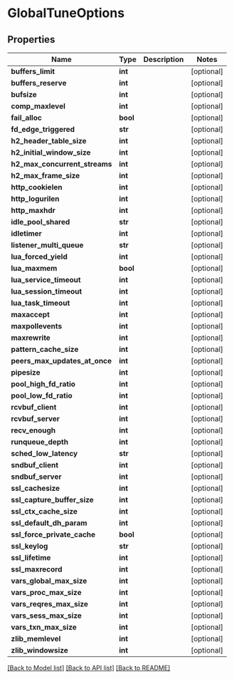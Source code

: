 # GlobalTuneOptions

## Properties
Name | Type | Description | Notes
------------ | ------------- | ------------- | -------------
**buffers_limit** | **int** |  | [optional] 
**buffers_reserve** | **int** |  | [optional] 
**bufsize** | **int** |  | [optional] 
**comp_maxlevel** | **int** |  | [optional] 
**fail_alloc** | **bool** |  | [optional] 
**fd_edge_triggered** | **str** |  | [optional] 
**h2_header_table_size** | **int** |  | [optional] 
**h2_initial_window_size** | **int** |  | [optional] 
**h2_max_concurrent_streams** | **int** |  | [optional] 
**h2_max_frame_size** | **int** |  | [optional] 
**http_cookielen** | **int** |  | [optional] 
**http_logurilen** | **int** |  | [optional] 
**http_maxhdr** | **int** |  | [optional] 
**idle_pool_shared** | **str** |  | [optional] 
**idletimer** | **int** |  | [optional] 
**listener_multi_queue** | **str** |  | [optional] 
**lua_forced_yield** | **int** |  | [optional] 
**lua_maxmem** | **bool** |  | [optional] 
**lua_service_timeout** | **int** |  | [optional] 
**lua_session_timeout** | **int** |  | [optional] 
**lua_task_timeout** | **int** |  | [optional] 
**maxaccept** | **int** |  | [optional] 
**maxpollevents** | **int** |  | [optional] 
**maxrewrite** | **int** |  | [optional] 
**pattern_cache_size** | **int** |  | [optional] 
**peers_max_updates_at_once** | **int** |  | [optional] 
**pipesize** | **int** |  | [optional] 
**pool_high_fd_ratio** | **int** |  | [optional] 
**pool_low_fd_ratio** | **int** |  | [optional] 
**rcvbuf_client** | **int** |  | [optional] 
**rcvbuf_server** | **int** |  | [optional] 
**recv_enough** | **int** |  | [optional] 
**runqueue_depth** | **int** |  | [optional] 
**sched_low_latency** | **str** |  | [optional] 
**sndbuf_client** | **int** |  | [optional] 
**sndbuf_server** | **int** |  | [optional] 
**ssl_cachesize** | **int** |  | [optional] 
**ssl_capture_buffer_size** | **int** |  | [optional] 
**ssl_ctx_cache_size** | **int** |  | [optional] 
**ssl_default_dh_param** | **int** |  | [optional] 
**ssl_force_private_cache** | **bool** |  | [optional] 
**ssl_keylog** | **str** |  | [optional] 
**ssl_lifetime** | **int** |  | [optional] 
**ssl_maxrecord** | **int** |  | [optional] 
**vars_global_max_size** | **int** |  | [optional] 
**vars_proc_max_size** | **int** |  | [optional] 
**vars_reqres_max_size** | **int** |  | [optional] 
**vars_sess_max_size** | **int** |  | [optional] 
**vars_txn_max_size** | **int** |  | [optional] 
**zlib_memlevel** | **int** |  | [optional] 
**zlib_windowsize** | **int** |  | [optional] 

[[Back to Model list]](../README.md#documentation-for-models) [[Back to API list]](../README.md#documentation-for-api-endpoints) [[Back to README]](../README.md)

